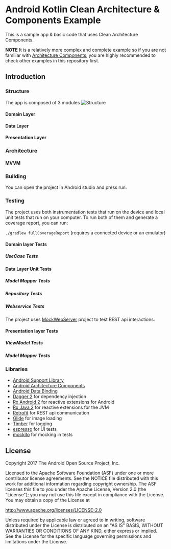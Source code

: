 Android Kotlin Clean Architecture & Components Example
===========================================================

This is a sample app & basic code that uses Clean Architecture Components.

**NOTE** It is a relatively more complex and complete example so if you are not familiar
with [Architecture Components][arch], you are highly recommended to check other examples
in this repository first.

Introduction
-------------

### Structure
The app is composed of 3 modules 
![Structure](https://github.com/bachhoan88/CleanArchitecture/images/clean_architecture_reloaded_layers.png)

#### Domain Layer

#### Data Layer

#### Presentation Layer

### Architecture
#### MVVM 

### Building
You can open the project in Android studio and press run.
### Testing
The project uses both instrumentation tests that run on the device
and local unit tests that run on your computer.
To run both of them and generate a coverage report, you can run:

`./gradlew fullCoverageReport` (requires a connected device or an emulator)

#### Domain layer Tests
##### UseCase Tests

#### Data Layer Unit Tests
##### Model Mapper Tests

##### Repository Tests

##### Webservice Tests
The project uses [MockWebServer][mockwebserver] project to test REST api interactions.

#### Presentation layer Tests
##### ViewModel Tests

##### Model Mapper Tests

### Libraries
* [Android Support Library][support-lib]
* [Android Architecture Components][arch]
* [Android Data Binding][data-binding]
* [Dagger 2][dagger2] for dependency injection
* [Rx Android 2][rxandroid2] for reactive extensions for Android
* [Rx Java 2][rxjava2] for reactive extensions for the JVM
* [Retrofit][retrofit] for REST api communication
* [Glide][glide] for image loading
* [Timber][timber] for logging
* [espresso][espresso] for UI tests
* [mockito][mockito] for mocking in tests


[mockwebserver]: https://github.com/square/okhttp/tree/master/mockwebserver
[support-lib]: https://developer.android.com/topic/libraries/support-library/index.html
[arch]: https://developer.android.com/arch
[data-binding]: https://developer.android.com/topic/libraries/data-binding/index.html
[espresso]: https://google.github.io/android-testing-support-library/docs/espresso/
[dagger2]: https://google.github.io/dagger
[rxandroid2]: https://github.com/ReactiveX/RxAndroid
[rxjava2]: https://github.com/ReactiveX/RxJava
[retrofit]: http://square.github.io/retrofit
[glide]: https://github.com/bumptech/glide
[timber]: https://github.com/JakeWharton/timber
[mockito]: http://site.mockito.org

License
--------

Copyright 2017 The Android Open Source Project, Inc.

Licensed to the Apache Software Foundation (ASF) under one or more contributor
license agreements.  See the NOTICE file distributed with this work for
additional information regarding copyright ownership.  The ASF licenses this
file to you under the Apache License, Version 2.0 (the "License"); you may not
use this file except in compliance with the License.  You may obtain a copy of
the License at

http://www.apache.org/licenses/LICENSE-2.0

Unless required by applicable law or agreed to in writing, software
distributed under the License is distributed on an "AS IS" BASIS, WITHOUT
WARRANTIES OR CONDITIONS OF ANY KIND, either express or implied.  See the
License for the specific language governing permissions and limitations under
the License.
